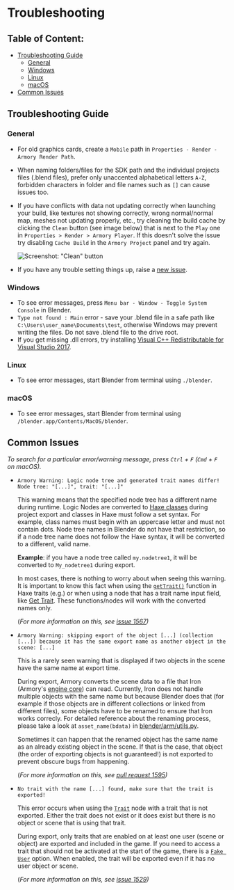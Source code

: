 # Troubleshooting

## Table of Content:
- [Troubleshooting Guide](#troubleshooting-guide)
  - [General](#general)
  - [Windows](#windows)
  - [Linux](#linux)
  - [macOS](#macos)
- [Common Issues](#common-issues)

## Troubleshooting Guide

### General

- For old graphics cards, create a `Mobile` path in `Properties - Render - Armory Render Path`.
- When naming folders/files for the SDK path and the individual projects files (.blend files), prefer only unaccented alphabetical letters `A-Z`, forbidden characters in folder and file names such as `[]` can cause issues too.
- If you have conflicts with data not updating correctly when launching your build, like textures not showing correctly, wrong normal/normal map, meshes not updating properly, etc., try cleaning the build cache by clicking the `Clean` button (see image below) that is next to the `Play` one in `Properties > Render > Armory Player`. If this doesn't solve the issue try disabling `Cache Build` in the `Armory Project` panel and try again.

  ![Screenshot: "Clean" button](https://raw.githubusercontent.com/armory3d/armory_wiki_images/master/getting_started/troubleshooting/button_clean_build.jpg)
- If you have any trouble setting things up, raise a [new issue](https://github.com/armory3d/armory/issues).  

### Windows

- To see error messages, press `Menu bar - Window - Toggle System Console` in Blender.
- `Type not found : Main` error - save your .blend file in a safe path like `C:\Users\user_name\Documents\test`, otherwise Windows may prevent writing the files. Do not save .blend file to the drive root.
- If you get missing .dll errors, try installing [Visual C++ Redistributable for Visual Studio 2017](https://go.microsoft.com/fwlink/?LinkId=746572).

### Linux

- To see error messages, start Blender from terminal using `./blender`.

### macOS

- To see error messages, start Blender from terminal using `/blender.app/Contents/MacOS/blender`.

## Common Issues

_To search for a particular error/warning message, press `Ctrl` + `F` (`Cmd` + `F` on macOS)._
- ```Armory Warning: Logic node tree and generated trait names differ! Node tree: "[...]", trait: "[...]"``` <a name="warning-trait-names-differ"></a>
  
  This warning means that the specified node tree has a different name during runtime. Logic Nodes are converted to [Haxe classes](https://haxe.org/manual/types-class-instance.html) during project export and classes in Haxe must follow a set syntax. For example, class names must begin with an uppercase letter and must not contain dots. Node tree names in Blender do not have that restriction, so if a node tree name does not follow the Haxe syntax, it will be converted to a different, valid name.

  **Example**: if you have a node tree called `my.nodetree1`, it will be converted to `My_nodetree1` during export.

  In most cases, there is nothing to worry about when seeing this warning. It is important to know this fact when using the [`getTrait()`](https://armory3d.org/api/iron/Scene.html#getTrait) function in Haxe traits (e.g.) or when using a node that has a trait name input field, like [Get Trait](https://github.com/armory3d/armory/wiki/reference#get-trait). These functions/nodes will work with the converted names only.

  (_For more information on this, see [issue 1567](https://github.com/armory3d/armory/issues/1567))_

- ```Armory Warning: skipping export of the object [...] (collection [...]) because it has the same export name as another object in the scene: [...]```<a name="warning-skipping-export-of-object"></a>

  This is a rarely seen warning that is displayed if two objects in the scene have the same name at export time.

  During export, Armory converts the scene data to a file that Iron (Armory's [engine core](https://github.com/armory3d/armory/wiki/architecture#iron)) can read. Currently, Iron does not handle multiple objects with the same name but because Blender does that (for example if those objects are in different collections or linked from different files), some objects have to be renamed to ensure that Iron works correcly. For detailed reference about the renaming process, please take a look at `asset_name(bdata)` in [blender/arm/utils.py](https://github.com/armory3d/armory/blob/master/blender/arm/utils.py).

  Sometimes it can happen that the renamed object has the same name as an already existing object in the scene. If that is the case, that object (the order of exporting objects is not guaranteed!) is not exported to prevent obscure bugs from happening.

  (_For more information on this, see [pull request 1595](https://github.com/armory3d/armory/pull/1595))_

- ```No trait with the name [...] found, make sure that the trait is exported!```<a name="trait-not-exported"></a>

  This error occurs when using the [`Trait`](https://github.com/armory3d/armory/wiki/reference#trait) node with a trait that is not exported. Either the trait does not exist or it does exist but there is no object or scene that is using that trait.

  During export, only traits that are enabled on at least one user (scene or object) are exported and included in the game. If you need to access a trait that should not be activated at the start of the game, there is a [`Fake User`](https://github.com/armory3d/armory/wiki/traits#fake-user) option. When enabled, the trait will be exported even if it has no user object or scene.

  (_For more information on this, see [issue 1529](https://github.com/armory3d/armory/issues/1529))_